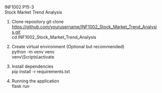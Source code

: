 INF1002 P15-3  
Stock Market Trend Analysis

1. Clone repository
   git clone https://github.com/yourusername/INF1002_Stock_Market_Trend_Analysis.git  
   cd INF1002_Stock_Market_Trend_Analysis  

2. Create virtual environment (Optional but recommended)  
   python -m venv venv  
   venv\Scripts\activate  

3. Install dependencies  
   pip install -r requirements.txt  

4. Running the application  
   flask run  
